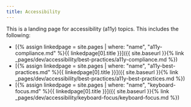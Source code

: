 ```yaml
---
title: Accessibility
---
```


This is a landing page for accessibility (a11y) topics. This includes the following:

- [{% assign linkedpage = site.pages | where: "name", "a11y-compliance.md" %}{{ linkedpage[0].title }}]({{ site.baseurl }}{% link _pages/dev/accessibility/best-practices/a11y-compliance.md %})
- [{% assign linkedpage = site.pages | where: "name", "a11y-best-practices.md" %}{{ linkedpage[0].title }}]({{ site.baseurl }}{% link _pages/dev/accessibility/best-practices/a11y-best-practices.md %})
- [{% assign linkedpage = site.pages | where: "name", "keyboard-focus.md" %}{{ linkedpage[0].title }}]({{ site.baseurl }}{% link _pages/dev/accessibility/keyboard-focus/keyboard-focus.md %})
